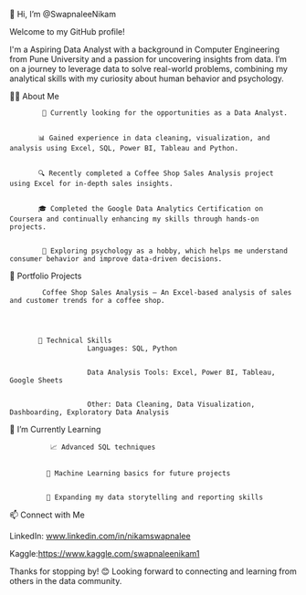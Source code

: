 👋 Hi, I’m @SwapnaleeNikam


Welcome to my GitHub profile!

 
 I'm a Aspiring Data Analyst with a background in Computer Engineering from Pune University and a passion for uncovering insights from data. I’m on a journey to leverage data to solve real-world problems, combining my analytical skills with my curiosity about human behavior and psychology.


👨‍💻 About Me
  
  
            💼 Currently looking for the opportunities as a Data Analyst.
  
  
           📊 Gained experience in data cleaning, visualization, and analysis using Excel, SQL, Power BI, Tableau and Python.
  
  
           🔍 Recently completed a Coffee Shop Sales Analysis project using Excel for in-depth sales insights.
  
  
           🎓 Completed the Google Data Analytics Certification on Coursera and continually enhancing my skills through hands-on projects.
  
  
            🧠 Exploring psychology as a hobby, which helps me understand consumer behavior and improve data-driven decisions.







📂 Portfolio Projects
  

 
            Coffee Shop Sales Analysis – An Excel-based analysis of sales and customer trends for a coffee shop.
 
  
  
   
           🚀 Technical Skills
                       Languages: SQL, Python
       
        
                       Data Analysis Tools: Excel, Power BI, Tableau, Google Sheets
                       
                       
                       Other: Data Cleaning, Data Visualization, Dashboarding, Exploratory Data Analysis






🌱 I’m Currently Learning
    
     
              📈 Advanced SQL techniques
     
     
             🧩 Machine Learning basics for future projects
     
     
             🤖 Expanding my data storytelling and reporting skills






📫 Connect with Me
    
   LinkedIn: www.linkedin.com/in/nikamswapnalee
   
   Kaggle:https://www.kaggle.com/swapnaleenikam1





Thanks for stopping by! 😊 Looking forward to connecting and learning from others in the data community.


<!---
SwapnaleeNikam/SwapnaleeNikam is a ✨ special ✨ repository because its `README.md` (this file) appears on your GitHub profile.
You can click the Preview link to take a look at your changes.
--->
